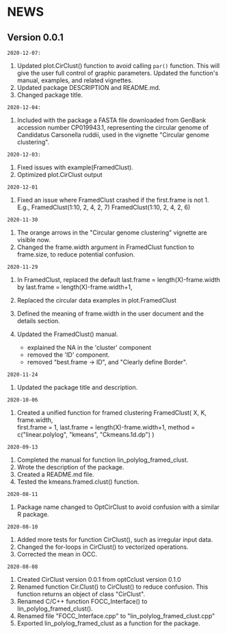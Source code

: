 # NEWS

## Version 0.0.1
    
    2020-12-07:
    
  1. Updated plot.CirClust() function to avoid calling `par()` function. 
     This will give the user full control of graphic parameters.
     Updated the function's manual, examples, and related vignettes. 
  2. Updated package DESCRIPTION and README.md.
  3. Changed package title.
  
    
    2020-12-04:
    
  1. Included with the package a FASTA file downloaded from
     GenBank accession number CP019943.1, representing the
     circular genome of Candidatus Carsonella ruddii, used
     in the vignette "Circular genome clustering".
  
  
    2020-12-03:
    
  1. Fixed issues with example(FramedClust).
  2. Optimized plot.CirClust output  
    
    
    2020-12-01
  1. Fixed an issue where FramedClust crashed if the first.frame is
     not 1. E.g., 
        FramedClust(1:10, 2, 4, 2, 7)
        FramedClust(1:10, 2, 4, 2, 6)

    
    2020-11-30
    
  1. The orange arrows in the "Circular genome clustering" vignette
     are visible now.
  2. Changed the frame.width argument in FramedClust function to
     frame.size, to reduce potential confusion.
  
    
    2020-11-29
    
  1. In FramedClust, replaced the default 
        last.frame = length(X)-frame.width
     by 
        last.frame = length(X)-frame.width+1,
  
  2. Replaced the circular data examples in plot.FramedClust
  3. Defined the meaning of frame.width in the user document and the
  details section.
  4. Updated the FramedClust() manual. 
     + explained the NA in the 'cluster' component
     + removed the 'ID' component. 
     + removed "best.frame -> ID", and "Clearly define Border".
      
        
    2020-11-24

  1. Updated the package title and description. 
  
  
    2020-10-06
  
   1. Created a unified function for framed clustering 
  FramedClust(
    X, K, frame.width,     
    first.frame = 1,
    last.frame = length(X)-frame.width+1, 
    method = c("linear.polylog", "kmeans", "Ckmeans.1d.dp")
  )
  
<!--  2. create an R interface to lin_polylog_framed_clust 
  
  (do we need this seperate function, we are handeling all the framed clusters in the FramedClust function)
  
  lin.polylog.framed.clust(X, K, frame.width, first.frame, last.frame), inside which you call lin_polylog_framed_clust()
  
  For lin.polylog.framed.clust, the indices must be 1-based to be consistent with R;
  For lin_polylog_framed_clust, the indices must be 0-based to be consistent with C/C++.
-->

<!--  
    2020-09-29
  
  1. Do not export lin_polylog_framed_clust(), 
     kmeans.framed.clust(), quad.framed.clust() functions. Thus, we do not have to maintain three manuals that look almost identical.
     
  2. Reorder/rename the arguments to
  
  + lin_polylog_framed_clust(X, K, frame_width, first_frame, last_frame, prev, next)
  + kmeans.framed.clust(X, K, frame.width, first.frame, last.frame)
  + quad.framed.clust(X, K, frame.width, first.frame, last.frame) 
-->


    2020-09-13
  
  1. Completed the manual for function lin_polylog_framed_clust.
  2. Wrote the description of the package.
  3. Created a README.md file.
  4. Tested the kmeans.framed.clust() function.
    
    
    2020-08-11
    
  1. Package name changed to OptCirClust to avoid confusion with a
     similar R package.
  
    2020-08-10
  
  1. Added more tests for function CirClust(), such as irregular input data.
  2. Changed the for-loops in CirClust() to vectorized operations.
  3. Corrected the mean in OCC.
  
  
    2020-08-08
  
  1. Created CirClust version 0.0.1 from optCclust version 0.1.0
  2. Renamed function Cir.Clust() to CirClust() to reduce confusion.
     This function returns an object of class "CirClust".
  3. Renamed C/C++ function FOCC_Interface() to 
     lin_polylog_framed_clust().
  4. Renamed file "FOCC_Interface.cpp" to 
     "lin_polylog_framed_clust.cpp"
  5. Exported lin_polylog_framed_clust as a function for the package.

<!--  
    2020-08-08
  
  1. Shall we remove the following two arguments  (Yes)
       prev_k_f = -1,
       next_k_f = -1
       from FramedClust? I would think the user will never
       use them. Is so, will they cause confusion to the user?
-->  
  
